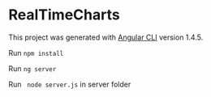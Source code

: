 # RealTimeCharts

This project was generated with [Angular CLI](https://github.com/angular/angular-cli) version 1.4.5.

Run ` npm install `

Run ` ng server `

Run ` node server.js` in server folder


